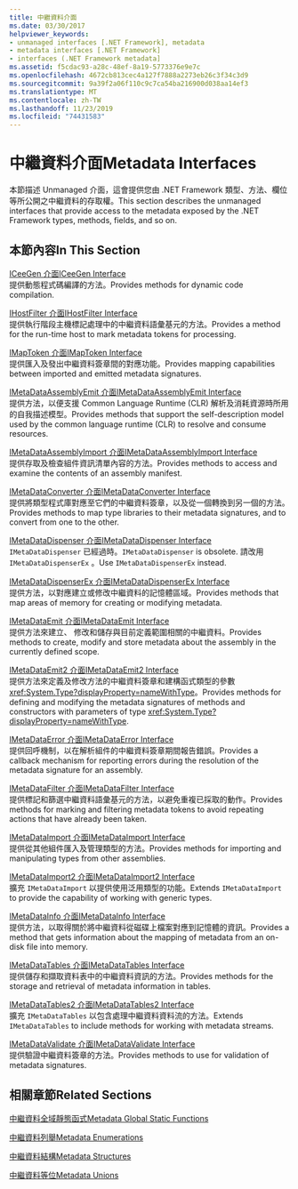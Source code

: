 ```yaml
---
title: 中繼資料介面
ms.date: 03/30/2017
helpviewer_keywords:
- unmanaged interfaces [.NET Framework], metadata
- metadata interfaces [.NET Framework]
- interfaces (.NET Framework metadata]
ms.assetid: f5cdac93-a28c-48ef-8a19-5773376e9e7c
ms.openlocfilehash: 4672cb813cec4a127f7888a2273eb26c3f34c3d9
ms.sourcegitcommit: 9a39f2a06f110c9c7ca54ba216900d038aa14ef3
ms.translationtype: MT
ms.contentlocale: zh-TW
ms.lasthandoff: 11/23/2019
ms.locfileid: "74431583"
---
```

# <a name="metadata-interfaces"></a><span data-ttu-id="3e32c-102">中繼資料介面</span><span class="sxs-lookup"><span data-stu-id="3e32c-102">Metadata Interfaces</span></span>
<span data-ttu-id="3e32c-103">本節描述 Unmanaged 介面，這會提供您由 .NET Framework 類型、方法、欄位等所公開之中繼資料的存取權。</span><span class="sxs-lookup"><span data-stu-id="3e32c-103">This section describes the unmanaged interfaces that provide access to the metadata exposed by the .NET Framework types, methods, fields, and so on.</span></span>  
  
## <a name="in-this-section"></a><span data-ttu-id="3e32c-104">本節內容</span><span class="sxs-lookup"><span data-stu-id="3e32c-104">In This Section</span></span>  
 [<span data-ttu-id="3e32c-105">ICeeGen 介面</span><span class="sxs-lookup"><span data-stu-id="3e32c-105">ICeeGen Interface</span></span>](../../../../docs/framework/unmanaged-api/metadata/iceegen-interface.md)  
 <span data-ttu-id="3e32c-106">提供動態程式碼編譯的方法。</span><span class="sxs-lookup"><span data-stu-id="3e32c-106">Provides methods for dynamic code compilation.</span></span>  
  
 [<span data-ttu-id="3e32c-107">IHostFilter 介面</span><span class="sxs-lookup"><span data-stu-id="3e32c-107">IHostFilter Interface</span></span>](../../../../docs/framework/unmanaged-api/metadata/ihostfilter-interface.md)  
 <span data-ttu-id="3e32c-108">提供執行階段主機標記處理中的中繼資料語彙基元的方法。</span><span class="sxs-lookup"><span data-stu-id="3e32c-108">Provides a method for the run-time host to mark metadata tokens for processing.</span></span>  
  
 [<span data-ttu-id="3e32c-109">IMapToken 介面</span><span class="sxs-lookup"><span data-stu-id="3e32c-109">IMapToken Interface</span></span>](../../../../docs/framework/unmanaged-api/metadata/imaptoken-interface.md)  
 <span data-ttu-id="3e32c-110">提供匯入及發出中繼資料簽章間的對應功能。</span><span class="sxs-lookup"><span data-stu-id="3e32c-110">Provides mapping capabilities between imported and emitted metadata signatures.</span></span>  
  
 [<span data-ttu-id="3e32c-111">IMetaDataAssemblyEmit 介面</span><span class="sxs-lookup"><span data-stu-id="3e32c-111">IMetaDataAssemblyEmit Interface</span></span>](../../../../docs/framework/unmanaged-api/metadata/imetadataassemblyemit-interface.md)  
 <span data-ttu-id="3e32c-112">提供方法，以便支援 Common Language Runtime (CLR) 解析及消耗資源時所用的自我描述模型。</span><span class="sxs-lookup"><span data-stu-id="3e32c-112">Provides methods that support the self-description model used by the common language runtime (CLR) to resolve and consume resources.</span></span>  
  
 [<span data-ttu-id="3e32c-113">IMetaDataAssemblyImport 介面</span><span class="sxs-lookup"><span data-stu-id="3e32c-113">IMetaDataAssemblyImport Interface</span></span>](../../../../docs/framework/unmanaged-api/metadata/imetadataassemblyimport-interface.md)  
 <span data-ttu-id="3e32c-114">提供存取及檢查組件資訊清單內容的方法。</span><span class="sxs-lookup"><span data-stu-id="3e32c-114">Provides methods to access and examine the contents of an assembly manifest.</span></span>  
  
 [<span data-ttu-id="3e32c-115">IMetaDataConverter 介面</span><span class="sxs-lookup"><span data-stu-id="3e32c-115">IMetaDataConverter Interface</span></span>](../../../../docs/framework/unmanaged-api/metadata/imetadataconverter-interface.md)  
 <span data-ttu-id="3e32c-116">提供將類型程式庫對應至它們的中繼資料簽章，以及從一個轉換到另一個的方法。</span><span class="sxs-lookup"><span data-stu-id="3e32c-116">Provides methods to map type libraries to their metadata signatures, and to convert from one to the other.</span></span>  
  
 [<span data-ttu-id="3e32c-117">IMetaDataDispenser 介面</span><span class="sxs-lookup"><span data-stu-id="3e32c-117">IMetaDataDispenser Interface</span></span>](../../../../docs/framework/unmanaged-api/metadata/imetadatadispenser-interface.md)  
 <span data-ttu-id="3e32c-118">`IMetaDataDispenser` 已經過時。</span><span class="sxs-lookup"><span data-stu-id="3e32c-118">`IMetaDataDispenser` is obsolete.</span></span> <span data-ttu-id="3e32c-119">請改用 `IMetaDataDispenserEx` 。</span><span class="sxs-lookup"><span data-stu-id="3e32c-119">Use `IMetaDataDispenserEx` instead.</span></span>  
  
 [<span data-ttu-id="3e32c-120">IMetaDataDispenserEx 介面</span><span class="sxs-lookup"><span data-stu-id="3e32c-120">IMetaDataDispenserEx Interface</span></span>](../../../../docs/framework/unmanaged-api/metadata/imetadatadispenserex-interface.md)  
 <span data-ttu-id="3e32c-121">提供方法，以對應建立或修改中繼資料的記憶體區域。</span><span class="sxs-lookup"><span data-stu-id="3e32c-121">Provides methods that map areas of memory for creating or modifying metadata.</span></span>  
  
 [<span data-ttu-id="3e32c-122">IMetaDataEmit 介面</span><span class="sxs-lookup"><span data-stu-id="3e32c-122">IMetaDataEmit Interface</span></span>](../../../../docs/framework/unmanaged-api/metadata/imetadataemit-interface.md)  
 <span data-ttu-id="3e32c-123">提供方法來建立、 修改和儲存與目前定義範圍相關的中繼資料。</span><span class="sxs-lookup"><span data-stu-id="3e32c-123">Provides methods to create, modify and store metadata about the assembly in the currently defined scope.</span></span>  
  
 [<span data-ttu-id="3e32c-124">IMetaDataEmit2 介面</span><span class="sxs-lookup"><span data-stu-id="3e32c-124">IMetaDataEmit2 Interface</span></span>](../../../../docs/framework/unmanaged-api/metadata/imetadataemit2-interface.md)  
 <span data-ttu-id="3e32c-125">提供方法來定義及修改方法的中繼資料簽章和建構函式類型的參數 <xref:System.Type?displayProperty=nameWithType>。</span><span class="sxs-lookup"><span data-stu-id="3e32c-125">Provides methods for defining and modifying the metadata signatures of methods and constructors with parameters of type <xref:System.Type?displayProperty=nameWithType>.</span></span>  
  
 [<span data-ttu-id="3e32c-126">IMetaDataError 介面</span><span class="sxs-lookup"><span data-stu-id="3e32c-126">IMetaDataError Interface</span></span>](../../../../docs/framework/unmanaged-api/metadata/imetadataerror-interface.md)  
 <span data-ttu-id="3e32c-127">提供回呼機制，以在解析組件的中繼資料簽章期間報告錯誤。</span><span class="sxs-lookup"><span data-stu-id="3e32c-127">Provides a callback mechanism for reporting errors during the resolution of the metadata signature for an assembly.</span></span>  
  
 [<span data-ttu-id="3e32c-128">IMetaDataFilter 介面</span><span class="sxs-lookup"><span data-stu-id="3e32c-128">IMetaDataFilter Interface</span></span>](../../../../docs/framework/unmanaged-api/metadata/imetadatafilter-interface.md)  
 <span data-ttu-id="3e32c-129">提供標記和篩選中繼資料語彙基元的方法，以避免重複已採取的動作。</span><span class="sxs-lookup"><span data-stu-id="3e32c-129">Provides methods for marking and filtering metadata tokens to avoid repeating actions that have already been taken.</span></span>  
  
 [<span data-ttu-id="3e32c-130">IMetaDataImport 介面</span><span class="sxs-lookup"><span data-stu-id="3e32c-130">IMetaDataImport Interface</span></span>](../../../../docs/framework/unmanaged-api/metadata/imetadataimport-interface.md)  
 <span data-ttu-id="3e32c-131">提供從其他組件匯入及管理類型的方法。</span><span class="sxs-lookup"><span data-stu-id="3e32c-131">Provides methods for importing and manipulating types from other assemblies.</span></span>  
  
 [<span data-ttu-id="3e32c-132">IMetaDataImport2 介面</span><span class="sxs-lookup"><span data-stu-id="3e32c-132">IMetaDataImport2 Interface</span></span>](../../../../docs/framework/unmanaged-api/metadata/imetadataimport2-interface.md)  
 <span data-ttu-id="3e32c-133">擴充 `IMetaDataImport` 以提供使用泛用類型的功能。</span><span class="sxs-lookup"><span data-stu-id="3e32c-133">Extends `IMetaDataImport` to provide the capability of working with generic types.</span></span>  
  
 [<span data-ttu-id="3e32c-134">IMetaDataInfo 介面</span><span class="sxs-lookup"><span data-stu-id="3e32c-134">IMetaDataInfo Interface</span></span>](../../../../docs/framework/unmanaged-api/metadata/imetadatainfo-interface.md)  
 <span data-ttu-id="3e32c-135">提供方法，以取得關於將中繼資料從磁碟上檔案對應到記憶體的資訊。</span><span class="sxs-lookup"><span data-stu-id="3e32c-135">Provides a method that gets information about the mapping of metadata from an on-disk file into memory.</span></span>  
  
 [<span data-ttu-id="3e32c-136">IMetaDataTables 介面</span><span class="sxs-lookup"><span data-stu-id="3e32c-136">IMetaDataTables Interface</span></span>](../../../../docs/framework/unmanaged-api/metadata/imetadatatables-interface.md)  
 <span data-ttu-id="3e32c-137">提供儲存和擷取資料表中的中繼資料資訊的方法。</span><span class="sxs-lookup"><span data-stu-id="3e32c-137">Provides methods for the storage and retrieval of metadata information in tables.</span></span>  
  
 [<span data-ttu-id="3e32c-138">IMetaDataTables2 介面</span><span class="sxs-lookup"><span data-stu-id="3e32c-138">IMetaDataTables2 Interface</span></span>](../../../../docs/framework/unmanaged-api/metadata/imetadatatables2-interface.md)  
 <span data-ttu-id="3e32c-139">擴充 `IMetaDataTables` 以包含處理中繼資料資料流的方法。</span><span class="sxs-lookup"><span data-stu-id="3e32c-139">Extends `IMetaDataTables` to include methods for working with metadata streams.</span></span>  
  
 [<span data-ttu-id="3e32c-140">IMetaDataValidate 介面</span><span class="sxs-lookup"><span data-stu-id="3e32c-140">IMetaDataValidate Interface</span></span>](../../../../docs/framework/unmanaged-api/metadata/imetadatavalidate-interface.md)  
 <span data-ttu-id="3e32c-141">提供驗證中繼資料簽章的方法。</span><span class="sxs-lookup"><span data-stu-id="3e32c-141">Provides methods to use for validation of metadata signatures.</span></span>  
  
## <a name="related-sections"></a><span data-ttu-id="3e32c-142">相關章節</span><span class="sxs-lookup"><span data-stu-id="3e32c-142">Related Sections</span></span>  
 [<span data-ttu-id="3e32c-143">中繼資料全域靜態函式</span><span class="sxs-lookup"><span data-stu-id="3e32c-143">Metadata Global Static Functions</span></span>](../../../../docs/framework/unmanaged-api/metadata/metadata-global-static-functions.md)  
  
 [<span data-ttu-id="3e32c-144">中繼資料列舉</span><span class="sxs-lookup"><span data-stu-id="3e32c-144">Metadata Enumerations</span></span>](../../../../docs/framework/unmanaged-api/metadata/metadata-enumerations.md)  
  
 [<span data-ttu-id="3e32c-145">中繼資料結構</span><span class="sxs-lookup"><span data-stu-id="3e32c-145">Metadata Structures</span></span>](../../../../docs/framework/unmanaged-api/metadata/metadata-structures.md)  
  
 [<span data-ttu-id="3e32c-146">中繼資料等位</span><span class="sxs-lookup"><span data-stu-id="3e32c-146">Metadata Unions</span></span>](../../../../docs/framework/unmanaged-api/metadata/metadata-unions.md)
